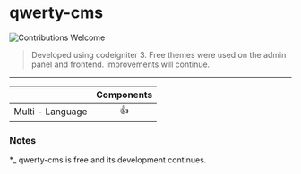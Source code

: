# qwerty-cms
 

![Contributions Welcome](https://img.shields.io/badge/Contributions-welcome-blue.svg)



> Developed using codeigniter 3. Free themes were used on the admin panel and frontend. improvements will continue.

---



|                                                                                   | Components | 
| --------------------------------------------------------------------------------- | :--------: |
| Multi - Language                                                                  |     👍     |                                                                        


### Notes

\*_ qwerty-cms is free and its development continues.



